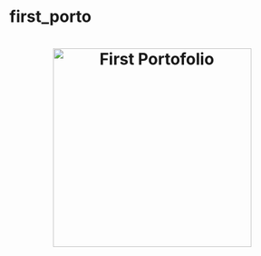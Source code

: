 # first_porto

# <p align="center"><img src="(https://github.com/user-attachments/assets/f834975f-6288-44c2-8e15-5077907a1b78)" style="width: 350px; margin-bottom: -25px" alt="First Portofolio"></p>
